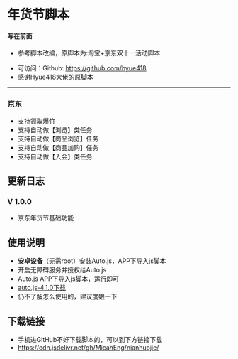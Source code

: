 # 年货节脚本

#### 写在前面

- 参考脚本改编，原脚本为:淘宝+京东双十一活动脚本

* 可访问：Github: https://github.com/hyue418
* 感谢Hyue418大佬的原脚本

---------------

### 京东

* 支持领取爆竹
* 支持自动做【浏览】类任务
* 支持自动做【商品浏览】任务
* 支持自动做【商品加购】任务
* 支持自动做【入会】类任务

## 更新日志

### V 1.0.0 

* 京东年货节基础功能

## 使用说明

* **安卓设备**（无需root）安装Auto.js，APP下导入js脚本
* 开启无障碍服务并授权给Auto.js
* Auto.js APP下导入js脚本，运行即可
* [auto.js-4.1.0下载](https://share.weiyun.com/5a9g8ys)
* 仍不了解怎么使用的，建议度娘一下

## 下载链接

* 手机进GitHub不好下载脚本的，可以到下方链接下载
* https://cdn.jsdelivr.net/gh/MicahEng/nianhuojie/
